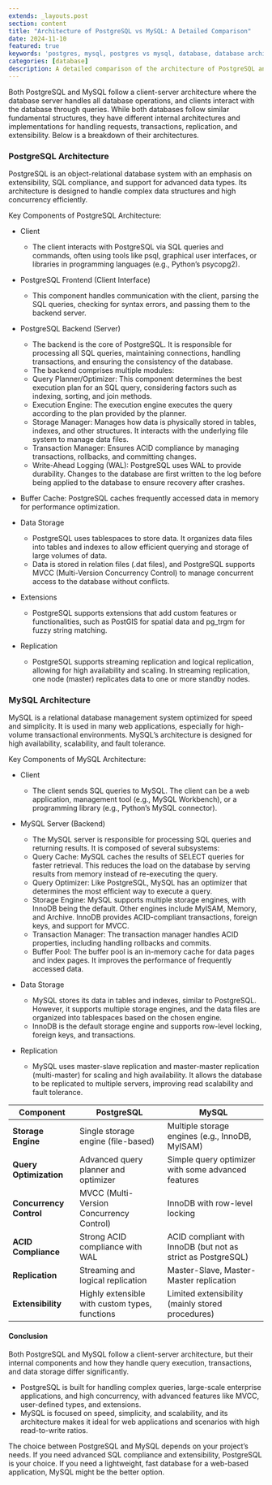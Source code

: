 ```yaml
---
extends: _layouts.post
section: content
title: "Architecture of PostgreSQL vs MySQL: A Detailed Comparison"
date: 2024-11-10
featured: true
keywords: 'postgres, mysql, postgres vs mysql, database, database architecture'
categories: [database]
description: A detailed comparison of the architecture of PostgreSQL and MySQL, highlighting their key components, differences, and use cases.
---
```


Both PostgreSQL and MySQL follow a client-server architecture where the database server handles all database operations, and clients interact with the database through queries. While both databases follow similar fundamental structures, they have different internal architectures and implementations for handling requests, transactions, replication, and extensibility. Below is a breakdown of their architectures.


### PostgreSQL Architecture

PostgreSQL is an object-relational database system with an emphasis on extensibility, SQL compliance, and support for advanced data types. Its architecture is designed to handle complex data structures and high concurrency efficiently.

Key Components of PostgreSQL Architecture:
- Client
  - The client interacts with PostgreSQL via SQL queries and commands, often using tools like psql, graphical user interfaces, or libraries in programming languages (e.g., Python’s psycopg2).

- PostgreSQL Frontend (Client Interface)
  - This component handles communication with the client, parsing the SQL queries, checking for syntax errors, and passing them to the backend server.

- PostgreSQL Backend (Server)
  - The backend is the core of PostgreSQL. It is responsible for processing all SQL queries, maintaining connections, handling transactions, and ensuring the consistency of the database.
  - The backend comprises multiple modules:
  - Query Planner/Optimizer: This component determines the best execution plan for an SQL query, considering factors such as indexing, sorting, and join methods.
  - Execution Engine: The execution engine executes the query according to the plan provided by the planner.
  - Storage Manager: Manages how data is physically stored in tables, indexes, and other structures. It interacts with the underlying file system to manage data files.
  - Transaction Manager: Ensures ACID compliance by managing transactions, rollbacks, and committing changes.
  - Write-Ahead Logging (WAL): PostgreSQL uses WAL to provide durability. Changes to the database are first written to the log before being applied to the database to ensure recovery after crashes.

- Buffer Cache: PostgreSQL caches frequently accessed data in memory for performance optimization.
 
- Data Storage
  - PostgreSQL uses tablespaces to store data. It organizes data files into tables and indexes to allow efficient querying and storage of large volumes of data.
  - Data is stored in relation files (.dat files), and PostgreSQL supports MVCC (Multi-Version Concurrency Control) to manage concurrent access to the database without conflicts.
 
- Extensions
  - PostgreSQL supports extensions that add custom features or functionalities, such as PostGIS for spatial data and pg_trgm for fuzzy string matching.
 
- Replication
  - PostgreSQL supports streaming replication and logical replication, allowing for high availability and scaling. In streaming replication, one node (master) replicates data to one or more standby nodes.


### MySQL Architecture

MySQL is a relational database management system optimized for speed and simplicity. It is used in many web applications, especially for high-volume transactional environments. MySQL’s architecture is designed for high availability, scalability, and fault tolerance.

Key Components of MySQL Architecture:

- Client
  - The client sends SQL queries to MySQL. The client can be a web application, management tool (e.g., MySQL Workbench), or a programming library (e.g., Python’s MySQL connector).
 
- MySQL Server (Backend)
  - The MySQL server is responsible for processing SQL queries and returning results. It is composed of several subsystems:
  - Query Cache: MySQL caches the results of SELECT queries for faster retrieval. This reduces the load on the database by serving results from memory instead of re-executing the query.
  - Query Optimizer: Like PostgreSQL, MySQL has an optimizer that determines the most efficient way to execute a query.
  - Storage Engine: MySQL supports multiple storage engines, with InnoDB being the default. Other engines include MyISAM, Memory, and Archive. InnoDB provides ACID-compliant transactions, foreign keys, and support for MVCC.
  - Transaction Manager: The transaction manager handles ACID properties, including handling rollbacks and commits.
  - Buffer Pool: The buffer pool is an in-memory cache for data pages and index pages. It improves the performance of frequently accessed data.
 
- Data Storage
  - MySQL stores its data in tables and indexes, similar to PostgreSQL. However, it supports multiple storage engines, and the data files are organized into tablespaces based on the chosen engine.
  - InnoDB is the default storage engine and supports row-level locking, foreign keys, and transactions.
 
- Replication
  - MySQL uses master-slave replication and master-master replication (multi-master) for scaling and high availability. It allows the database to be replicated to multiple servers, improving read scalability and fault tolerance.





| Component                | PostgreSQL                                     | MySQL                                      |
|--------------------------|------------------------------------------------|--------------------------------------------|
| **Storage Engine**       | Single storage engine (file-based)             | Multiple storage engines (e.g., InnoDB, MyISAM) |
| **Query Optimization**   | Advanced query planner and optimizer           | Simple query optimizer with some advanced features |
| **Concurrency Control**  | MVCC (Multi-Version Concurrency Control)       | InnoDB with row-level locking              |
| **ACID Compliance**      | Strong ACID compliance with WAL                | ACID compliant with InnoDB (but not as strict as PostgreSQL) |
| **Replication**          | Streaming and logical replication              | Master-Slave, Master-Master replication    |
| **Extensibility**        | Highly extensible with custom types, functions | Limited extensibility (mainly stored procedures) |




#### Conclusion

Both PostgreSQL and MySQL follow a client-server architecture, but their internal components and how they handle query execution, transactions, and data storage differ significantly.
- PostgreSQL is built for handling complex queries, large-scale enterprise applications, and high concurrency, with advanced features like MVCC, user-defined types, and extensions.
- MySQL is focused on speed, simplicity, and scalability, and its architecture makes it ideal for web applications and scenarios with high read-to-write ratios.

The choice between PostgreSQL and MySQL depends on your project’s needs. If you need advanced SQL compliance and extensibility, PostgreSQL is your choice. If you need a lightweight, fast database for a web-based application, MySQL might be the better option.

